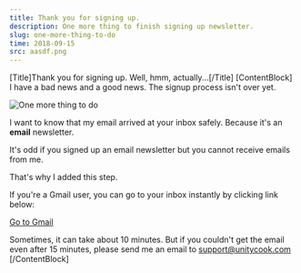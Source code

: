 ```yaml
---
title: Thank you for signing up. 
description: One more thing to finish signing up newsletter. 
slug: one-more-thing-to-do
time: 2018-09-15
src: aasdf.png
---
```

[Title]Thank you for signing up. Well, hmm, actually...[/Title]
[ContentBlock]
I have a bad news and a good news. The signup process isn't over yet. 

![One more thing to do](/img/youre-here.png)

I want to know that my email arrived at your inbox safely. Because it's an **email** newsletter.

It's odd if you signed up an email newsletter but you cannot receive emails from me.

That's why I added this step. 

If you're a Gmail user, you can go to your inbox instantly by clicking link below: 

[Go to Gmail](https://gmail.com)

Sometimes, it can take about 10 minutes. But if you couldn't get the email even after 15 minutes, please send me an email to support@unitycook.com
[/ContentBlock]